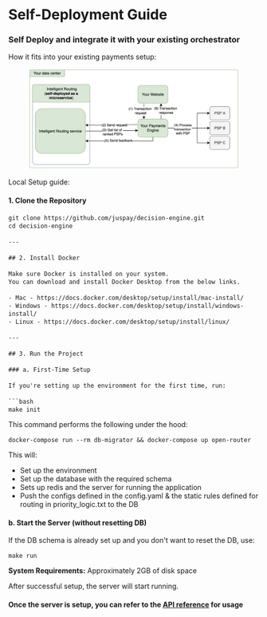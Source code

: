# Self-Deployment Guide

### Self Deploy and integrate it with your existing orchestrator&#x20;

How it fits into your existing payments setup:

<figure><img src="../../../.gitbook/assets/image (157).png" alt=""><figcaption></figcaption></figure>

Local Setup guide:

#### 1. Clone the Repository

````
git clone https://github.com/juspay/decision-engine.git
cd decision-engine

---

## 2. Install Docker

Make sure Docker is installed on your system.
You can download and install Docker Desktop from the below links.

- Mac - https://docs.docker.com/desktop/setup/install/mac-install/
- Windows - https://docs.docker.com/desktop/setup/install/windows-install/
- Linux - https://docs.docker.com/desktop/setup/install/linux/

---

## 3. Run the Project

### a. First-Time Setup

If you're setting up the environment for the first time, run:

```bash
make init
````

This command performs the following under the hood:

```
docker-compose run --rm db-migrator && docker-compose up open-router
```

This will:

* Set up the environment
* Set up the database with the required schema
* Sets up redis and the server for running the application
* Push the configs defined in the config.yaml & the static rules defined for routing in priority\_logic.txt to the DB

#### b. Start the Server (without resetting DB)

If the DB schema is already set up and you don't want to reset the DB, use:

```
make run
```

**System Requirements:** Approximately 2GB of disk space

After successful setup, the server will start running.

#### Once the server is setup, you can refer to the [API reference](https://github.com/juspay/decision-engine/blob/main/docs/api-reference1.md) for usage
